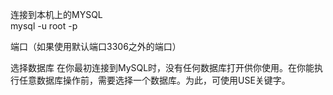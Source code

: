 连接到本机上的MYSQL  
mysql -u root -p  


端口（如果使用默认端口3306之外的端口）     

选择数据库 在你最初连接到MySQL时，没有任何数据库打开供你使用。在你能执行任意数据库操作前，需要选择一个数据库。为此，可使用USE关键字。  
